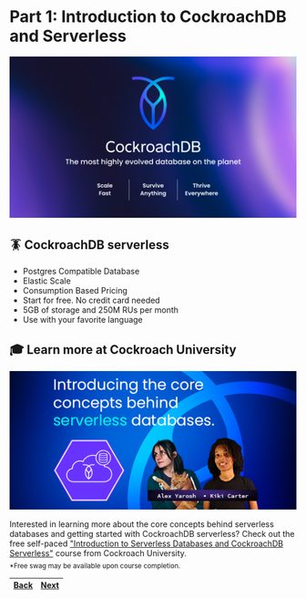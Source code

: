 # Part 1: Introduction to CockroachDB and Serverless

![CockroachDB: The most highly evolved database on the planet ](assets/0.png)

## 🪳 CockroachDB serverless

- Postgres Compatible Database
- Elastic Scale
- Consumption Based Pricing
- Start for free. No credit card needed
- 5GB of storage and 250M RUs per month
- Use with your favorite language

## 🎓 Learn more at Cockroach University

[![Introducing the core concepts behind serverless database.](assets/cru-intro-to-serverless-databases.png)][intro-to-serverless-course]

Interested in learning more about the core concepts behind serverless databases and getting started with CockroachDB serverless? Check out the free self-paced ["Introduction to Serverless Databases and CockroachDB Serverless"][intro-to-serverless-course] course from Cockroach University.
<br /><sub>\*Free swag may be available upon course completion.</sub>

| [Back](../README.md) | [Next](part-2.md) |
| -------------------- | ----------------- |

[intro-to-serverless-course]: https://university.cockroachlabs.com/courses/course-v1:crl+intro-to-serverless+self-paced/about
